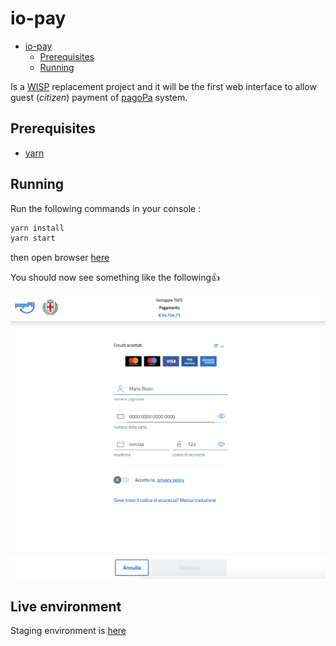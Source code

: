 
# io-pay
- [io-pay](#io-pay)
  - [Prerequisites](#prerequisites)
  - [Running](#running)
  
Is a [WISP](https://docs.italia.it/italia/pagopa/pagopa-specifichepagamenti-docs/it/stabile/_docs/SANP_2.2_Sez2_Cap06_ComponentiTecnicheNodo.html#componente-wisp) replacement project and it will be the first web interface to allow guest (_citizen_) payment of [pagoPa](https://www.pagopa.gov.it/) system.

## Prerequisites

- [yarn](https://classic.yarnpkg.com/en/docs/getting-started)

## Running

Run the following commands in your console :
```sh
yarn install
yarn start
```

then open browser [here](http://localhost:1234/index.html?p=12345)

You should now see something like the following👍

![](./doc/2020-11-20-18-45-33.png)

## Live environment

Staging environment is [here](https://io-p-cdnendpoint-iopay.azureedge.net/index.html?p=433)
